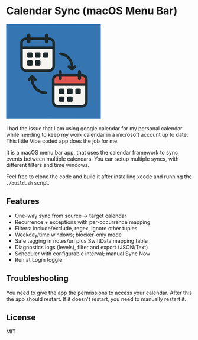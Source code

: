 # Calendar Sync (macOS Menu Bar)

![Calendar Sync](/docs/header.png)

I had the issue that I am using google calendar for my personal calendar while needing to keep my work calendar in a microsoft account up to date. This little Vibe coded app does the job for me.

It is a macOS menu bar app, that uses the calendar framework to sync events between multiple calendars. You can setup multiple syncs, with different filters and time windows.

Feel free to clone the code and build it after installing xcode and running the `./build.sh` script.

## Features

- One-way sync from source → target calendar
- Recurrence + exceptions with per-occurrence mapping
- Filters: include/exclude, regex, ignore other tuples
- Weekday/time windows; blocker-only mode
- Safe tagging in notes/url plus SwiftData mapping table
- Diagnostics logs (levels), filter and export (JSON/Text)
- Scheduler with configurable interval; manual Sync Now
- Run at Login toggle

## Troubleshooting

You need to give the app the permissions to access your calendar. After this the app should restart.
If it doesn't restart, you need to manually restart it.

## License

MIT
